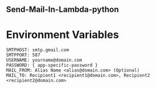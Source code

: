 ## Send-Mail-In-Lambda-python

# Environment Variables
    SMTPHOST: smtp.gmail.com
    SMTPPORT: 587
    USERNAME: yourname@domain.com
    PASSWORD: { app-specific-password }
    MAIL_FROM: Alias Name <alias@domain.com> (Optional)
    MAIL_TO: Recipient1 <recipient1@domain.com>, Recipient2 <recipient2@domain.com>